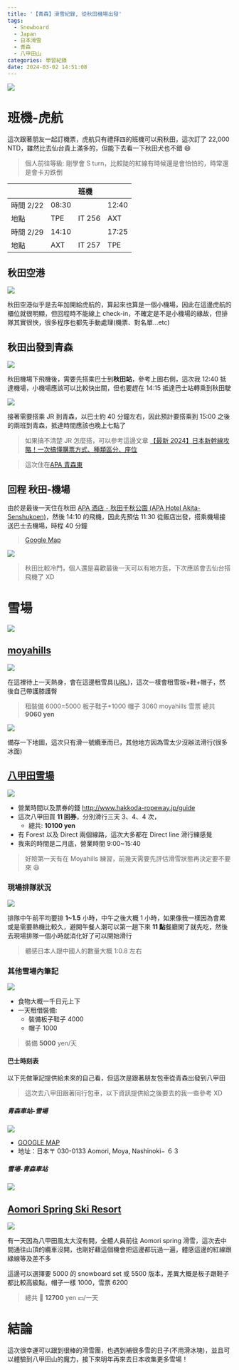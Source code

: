```yaml
---
title: '【青森】滑雪紀錄, 從秋田機場出發'
tags:
  - Snowboard
  - Japan
  - 日本滑雪
  - 青森
  - 八甲田山
categories: 學習紀錄
date: 2024-03-02 14:51:08
---
```



![](https://nijialin.com/images/2024/aomori/S__19750974_0.jpg)

# 班機-虎航

這次跟著朋友一起訂機票，虎航只有禮拜四的班機可以飛秋田，這次訂了 22,000 NTD，雖然比去仙台貴上滿多的，但能下去看一下秋田犬也不錯 😄

> 個人前往等級: 剛學會 S turn，比較陡的紅線有時候還是會怕怕的，時常還是會卡刃跌倒

<!-- more -->

|           |       | 班機   |       |
| :-------- | :---- | :----- | ----- |
| 時間 2/22 | 08:30 |        | 12:40 |
| 地點      | TPE   | IT 256 | AXT   |
| 時間 2/29 | 14:10 |        | 17:25 |
| 地點      | AXT   | IT 257 | TPE   |

## 秋田空港

![](https://nijialin.com/images/2024/aomori/S__19750984_0.jpg)

秋田空港似乎是去年加開給虎航的，算起來也算是一個小機場，因此在這邊虎航的櫃位就很明顯，但回程時不能線上 check-in，不確定是不是小機場的緣故，但排隊其實很快，很多程序也都先手動處理(機票、對名單...etc)

## 秋田出發到青森

![](https://nijialin.com/images/2024/aomori/S__5595140.jpg)

秋田機場下飛機後，需要先搭乘巴士到**秋田站**，參考上圖右側，這次我 12:40 抵達機場，小機場應該可以比較快出關，但也要趕在 14:15 抵達巴士站轉乘到秋田駛

![](https://nijialin.com/images/2024/aomori/S__5595159.jpg)

接著需要搭乘 JR 到青森，以巴士約 40 分鐘左右，因此預計要搭乘到 15:00 之後的兩班到青森，抵達時間應該也晚上七點了

> 如果搞不清楚 JR 怎麼搭，可以參考這邊文章 [【最新 2024】日本新幹線攻略！一次搞懂購票方式、種類區分、座位](https://matcha-jp.com/tw/172)

> 這次住在[APA 青森東](https://www.google.com/maps/place/APA%E9%A3%AF%E5%BA%97+%E9%9D%92%E6%A3%AE%E7%AB%99%E6%9D%B1/@40.8278806,140.7363861,17z/data=!3m1!4b1!4m9!3m8!1s0x5f9b9f1e13da284f:0xc5f50c8652edfa2b!5m2!4m1!1i2!8m2!3d40.8278766!4d140.7389664!16s%2Fg%2F1tnl16vv?authuser=0&entry=ttuhttps:/)

## 回程 秋田-機場

由於是最後一天住在秋田 [APA 酒店 - 秋田千秋公園 (APA Hotel Akita-Senshukoen)](https://www.google.com/maps/place/APA+HOTEL+AKITA-SENSHUKOEN/@39.7206179,140.1166995,17z/data=!3m1!4b1!4m9!3m8!1s0x5f8fc2bfe52953e5:0xc91ceb8b6c1eb81a!5m2!4m1!1i2!8m2!3d39.7206138!4d140.1192798!16s%2Fg%2F12m9km9lj?authuser=0&entry=ttu)，然後 14:10 的飛機，因此先預估 11:30 從飯店出發，搭乘機場接送巴士去機場，時程 40 分鐘

> [Google Map](https://maps.app.goo.gl/Ptum5uitHDe5Dkjo9)

![](https://nijialin.com/images/2024/aomori/2.png)

> 秋田比較冷門，個人還是喜歡最後一天可以有地方逛，下次應該會去仙台搭飛機了 XD

# 雪場

![](https://nijialin.com/images/2024/aomori/S__19750982_0.jpg)

## [moyahills](http://moyahills.jp/index.html)

![](https://nijialin.com/images/2024/aomori/1.png)

在這裡待上一天熱身，會在這邊租雪具([URL](https://moyahills.jp/winter/winter.html))，這次一樣會租雪板+鞋+帽子，然後自己帶護膝護臀

> 租裝備 6000=5000 板子鞋子+1000 帽子
> 3060 moyahills 雪票
> 總共 **9060 yen**

![](https://nijialin.com/images/2024/aomori/20231214130801-0001.jpg)

備存一下地圖，這次只有滑一號纜車而已，其他地方因為雪太少沒辦法滑行(很多冰面)

## [八甲田雪場](https://maps.app.goo.gl/dVVYec58396nDwmF7)

![](https://nijialin.com/images/2024/aomori/S__19750976_0.jpg)

- 營業時間以及票券的錢 http://www.hakkoda-ropeway.jp/guide
- 這次八甲田買 **11 回券**，分別滑行三天 3、4、4 次，
  - 總共: **10100 yen**
- 有 Forest 以及 Direct 兩個線路，這次大多都在 Direct line 滑行練感覺
- 我來的時間是二月底，營業時間 9:00~15:40

> 好險第一天有在 Moyahills 練習，前幾天需要先評估滑雪狀態再決定要不要來 😆

### 現場排隊狀況

![](https://nijialin.com/images/2024/aomori/S__19750979_0.jpg)

排隊中午前平均要排 **1~1.5** 小時，中午之後大概 1 小時，如果像我一樣因為會累或是需要熱機比較久，避開午餐人潮可以第一趟下來 **11 點**餐廳開了就先吃，然後去現場排隊一個小時就消化好了可以開始滑行

> 體感日本人跟中國人的數量大概 1:0.8 左右

### 其他雪場內筆記

![](https://nijialin.com/images/2024/aomori/S__19750978_0.jpg)

- 食物大概一千日元上下
- 一天租借裝備:
  - 裝備板子鞋子 4000
  - 帽子 1000

> 裝備 **5000** yen/天

#### 巴士時刻表

以下先做筆記提供給未來的自己看，但這次是跟著朋友包車從青森出發到八甲田

> 這次去八甲田跟著同行包車，以下資訊提供給之後要去的我一些參考 XD

##### 青森車站-雪場

![](https://nijialin.com/images/2024/aomori/491450597338513798.png)

- [GOOGLE MAP](https://maps.app.goo.gl/WMcRyvHcqBheBnMV9)
- 地址：日本〒 030-0133 Aomori, Moya, Nashinoki− ６３

##### 雪場-青森車站

![](https://nijialin.com/images/2024/aomori/491450553851708003.png)

## [Aomori Spring Ski Resort](https://maps.app.goo.gl/WaRh4C9yDwm2qaV66?g_st=ic)

![](https://nijialin.com/images/2024/aomori/md85_G_01.jpg)


有一天因為八甲田風太大沒有開，全體人員前往 Aomori spring 滑雪，這次去中間通往山頂的纜車沒開，也剛好藉這個機會把這邊都玩過一遍，體感這邊的紅線跟綠線等及差不多

這邊可以選擇要 5000 的 snowboard set 或 5500 版本，差異大概是板子跟鞋子都比較高級點，帽子一樣 1000，雪票 6200

> 總共 🟰 **12700** yen 💴/一天

# 結論

這次很幸運可以跟到很棒的滑雪團，也遇到補很多雪的日子(不用滑冰塊)，並且可以體驗到八甲田山的魔力，接下來明年再來去日本收集更多雪場！